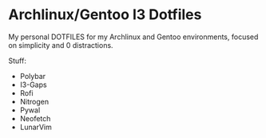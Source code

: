 # Archlinux/Gentoo I3 Dotfiles
My personal DOTFILES for my Archlinux and Gentoo environments, focused on simplicity and 0 distractions.

Stuff:

- Polybar  
- I3-Gaps
- Rofi
- Nitrogen
- Pywal
- Neofetch
- LunarVim
